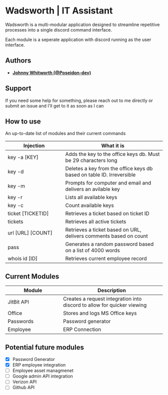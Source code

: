 # Wadsworth | IT Assistant


Wadsworth is a multi-modular application designed to streamline repetitive processes into a single discord command interface.

Each module is a seperate application with discord running as the user interface. 

## Authors

* **[Johnny Whitworth (@Poseidon-dev)](https://github.com/poseidon-dev)** 

## Support

If you need some help for something, please reach out to me directly or submit an issue and I'll get to it as soon as I can

## How to use

An up-to-date list of modules and their current commands

| Injection <img width=200/>  | What it is <img width=500/>                                                 |
| ----------------------------| ----------------------------------------------------------------------------|
| key -a [KEY]                | Adds the key to the office keys db. Must be 29 characters long              |
| key -d                      | Deletes a key from the office keys db based on table ID. Irreversible       |
| key -m                      | Prompts for computer and email and delivers an avilable key                 |
| key -r                      | Lists all available keys                                                    |
| key -c                      | Count available keys                                                        |
| ticket [TICKETID]           | Retrieves a ticket based on ticket ID                                       |
| tickets                     | Retrieves all active tickets                                                |
| url [URL] [COUNT]           | Retrieves a ticket based on URL, delivers comments based on count           |
| pass                        | Generates a random password based on a list of 4000 words                   |
| whois id [ID]               | Retrieves current employee record                                           |

## Current Modules

| Module <img width=200/>     | Description <img width=500/>                                                |
| ----------------------------| ----------------------------------------------------------------------------|
| JitBit API                  | Creates a request integration into discord to allow for quicker viewing     |
| Office                      | Stores and logs MS Office keys                                              |
| Passwords                   | Password generator                                                          |
| Employee                    | ERP Connection                                                              |
## Potential future modules

- [x] Password Generator
- [x] ERP employee integration
- [ ] Employee asset managmenet
- [ ] Google admin API integration
- [ ] Verizon API
- [ ] Github API 
